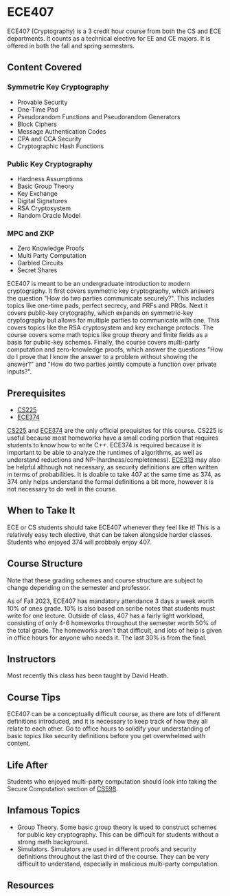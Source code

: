 # ECE407

ECE407 (Cryptography) is a 3 credit hour course from both the CS and ECE departments. It counts as a technical elective for EE and CE majors. It is offered in both the fall and spring semesters.

## Content Covered
### Symmetric Key Cryptography
- Provable Security
- One-Time Pad
- Pseudorandom Functions and Pseudorandom Generators
- Block Ciphers
- Message Authentication Codes
- CPA and CCA Security
- Cryptographic Hash Functions
### Public Key Cryptography
- Hardness Assumptions
- Basic Group Theory
- Key Exchange
- Digital Signatures
- RSA Cryptosystem
- Random Oracle Model
### MPC and ZKP
- Zero Knowledge Proofs
- Multi Party Computation
- Garbled Circuits
- Secret Shares
  
ECE407 is meant to be an undergraduate introduction to modern cryptography. It first covers symmetric key cryptography, which answers the question "How do two parties communicate securely?". This includes topics like one-time pads, perfect secrecy, and PRFs and PRGs. Next it covers public-key crytography, which expands on symmetric-key cryptography but allows for multiple parties to communicate with one. This covers topics like the RSA cryptosystem and key exchange protocls. The course covers some math topics like group theory and finite fields as a basis for public-key schemes. Finally, the course covers multi-party computation and zero-knowledge proofs, which answer the questions "How do I prove that I know the answer to a problem without showing the answer?" and "How do two parties jointly compute a function over private inputs?".

## Prerequisites
- [CS225](../CS%20Course%20Offerings/CS225.md)
- [ECE374](./ECE374B.md)

[CS225](../CS%20Course%20Offerings/CS225.md) and [ECE374](./ECE374B.md) are the only official prequisites for this course. CS225 is useful because most homeworks have a small coding portion that requires students to know how to write C++. ECE374 is required because it is important to be able to analyze the runtimes of algorithms, as well as understand reductions and NP-(hardness/completeness). [ECE313](ECE313.md) may also be helpful although not necessary, as security definitions are often written in terms of probabilities. It is doable to take 407 at the same time as 374, as 374 only helps understand the formal definitions a bit more, however it is not necessary to do well in the course. 

## When to Take It
ECE or CS students should take ECE407 whenever they feel like it! This is a relatively easy tech elective, that can be taken alongside harder classes. Students who enjoyed 374 will probbaly enjoy 407.

## Course Structure
Note that these grading schemes and course structure are subject to change depending on the semester and professor.

As of Fall 2023, ECE407 has mandatory attendance 3 days a week worth 10% of ones grade. 10% is also based on scribe notes that students must write for one lecture. Outside of class, 407 has a fairly light workload, consisting of only 4-6 homeworks throughout the semester worth 50% of the total grade. The homeworks aren't that difficult, and lots of help is given in office hours for anyone who needs it. The last 30% is from the final.

## Instructors
Most recently this class has been taught by David Heath.

## Course Tips
ECE407 can be a conceptually difficult course, as there are lots of different definitions introduced, and it is necessary to keep track of how they all relate to each other. Go to office hours to solidify your understanding of basic topics like security definitions before you get overwhelmed with content. 

## Life After
Students who enjoyed multi-party computation should look into taking the Secure Computation section of [CS598](../CS%20Course%20Offerings/CS598DH.md).

## Infamous Topics
- Group Theory. Some basic group theory is used to construct schemes for public key cryptography. This can be difficult for students without a strong math background. 
- Simulators. Simulators are used in different proofs and security definitions throughout the last third of the course. They can be very difficult to understand, especially in malicious multi-party computation.

## Resources

